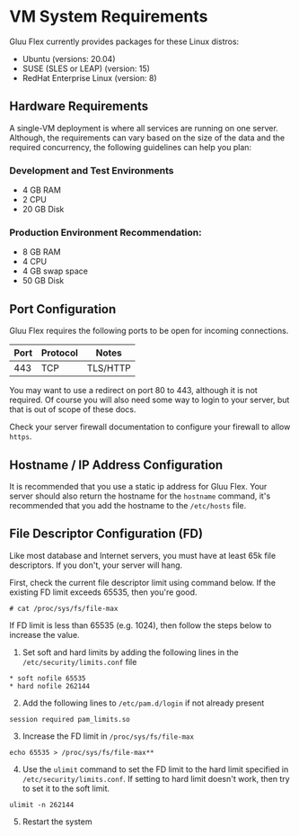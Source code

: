 # VM System Requirements

Gluu Flex currently provides packages for these Linux distros:

- Ubuntu (versions: 20.04)
- SUSE (SLES or LEAP) (version: 15)
- RedHat Enterprise Linux (version: 8)

## Hardware Requirements

A single-VM deployment is where all services are running on one server. Although, the requirements can vary based on the size of the data and the required concurrency, the following guidelines can help you plan:

### Development and Test Environments
- 4 GB RAM
- 2 CPU
- 20 GB Disk

### Production Environment Recommendation:
- 8 GB RAM
- 4 CPU
- 4 GB swap space
- 50 GB Disk

## Port Configuration

Gluu Flex requires the following ports to be open for incoming connections.

| Port | Protocol | Notes           |
|------|----------|-----------------|
| 443  | TCP      | TLS/HTTP        |

You may want to use a redirect on port 80 to 443, although it is not required. Of course you will also need some way to login to your server, but that is out of scope of these docs.

Check your server firewall documentation to configure your firewall to allow `https`.

## Hostname / IP Address Configuration

It is recommended that you use a static ip address for Gluu Flex. Your server should also return the hostname for the `hostname` command, it's recommended that you add the hostname to the `/etc/hosts` file.

## File Descriptor Configuration (FD)

Like most database and Internet servers, you must have at least 65k file descriptors. If you don't, your server will hang.

First, check the current file descriptor limit using command below. If the existing FD limit exceeds 65535, then you're good.

```text
# cat /proc/sys/fs/file-max
```

If FD limit is less than 65535 (e.g. 1024), then follow the steps below to increase the value.

1) Set soft and hard limits by adding the following lines in the `/etc/security/limits.conf` file

```text
* soft nofile 65535
* hard nofile 262144
```

2) Add the following lines to `/etc/pam.d/login` if not already present

```text
session required pam_limits.so
```

3) Increase the FD limit in `/proc/sys/fs/file-max`

```text
echo 65535 > /proc/sys/fs/file-max**
```

4) Use the `ulimit` command to set the FD limit to the hard limit specified in `/etc/security/limits.conf`. If setting to hard limit doesn't work, then try to set it to the soft limit.

```text
ulimit -n 262144
```

5) Restart the system

